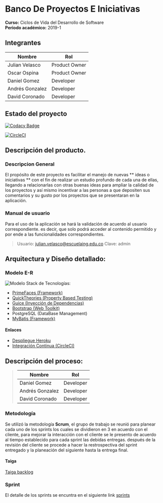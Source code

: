 
# Banco De Proyectos E Iniciativas 
**Curso:** Ciclos de Vida del Desarrollo de Software \
**Periodo académico:** 2019-1
## Integrantes
|     Nombre    |     Rol         |
|--------------|------------- |
|Julian Velasco	|Product Owner    |
|Oscar Ospina	|Product Owner    |
|Daniel Gomez	|Developer   
|Andrés Gonzalez|Developer   |
|David Coronado |Developer   |
## Estado del proyecto
[![Codacy Badge](https://api.codacy.com/project/badge/Grade/6b328119ae07441aae6ed0de147c4ea5)](https://www.codacy.com/gh/Los-machos-y-Coronado/Banco-de-proyectos?utm_source=github.com&amp;utm_medium=referral&amp;utm_content=Los-machos-y-Coronado/Banco-de-proyectos&amp;utm_campaign=Badge_Grade)

[![CircleCI](https://circleci.com/gh/Los-machos-y-Coronado/Banco-de-proyectos.svg?style=svg)](https://circleci.com/gh/Los-machos-y-Coronado/Banco-de-proyectos)
##  Descripción del producto.
 ### Descripcion General
 El propósito de este proyecto es facilitar el manejo de nuevas  ** ideas o iniciativas ** con el fin de realizar un estudio profundo de cada una de ellas, llegando a relacionarlas con otras buenas ideas para ampliar la calidad de los proyectos y así mismo incentivar a las personas a que depositen sus comentarios y su gusto por los proyectos que se presentaran en la aplicación.
### Manual de usuario
Para el uso de la aplicación se hará la validación de acuerdo al usuario correspondiente. es decir, que solo podrá acceder al contenido permitido y por ende a las funcionalidades correspondientes.
> Usuario: julian.velasco@escuelaing.edu.co
	Clave:   admin
## **Arquitectura y Diseño detallado:**
### Modelo E-R
![Modelo](https://github.com/Los-machos-y-Coronado/Banco-de-proyectos/blob/develop/Persistencia/modelo_entidad_r.png)
Stack de Tecnologías:
   * [PrimeFaces (Framework)](https://www.primefaces.org/)
   * [QuickTheories (Property Based Testing)](https://github.com/quicktheories/QuickTheories)
   * [Guice (Inyección de Dependencias)](https://github.com/google/guice)
   * [Bootstrap (Web Toolkit)](https://getbootstrap.com/)
   * PostgreSQL (DataBase Management)
   * [MyBatis (Framework)](https://mybatis.org/mybatis-3/es/)
#### Enlaces
+ [Despliegue  Heroku](https://.herokuapp.com/)
+ [Integración Continua  (CircleCI)](https://app.circleci.com/pipelines/github/Los-machos-y-Coronado/Banco-de-proyectos)

## **Descripción del proceso:**
>|     Nombre    |     Rol         |
>|--------------|------------- |
>|Daniel Gomez	|Developer  | 
>|Andrés Gonzalez|Developer   |
>|David Coronado |Developer   |
### Metodología 
Se utilizó la metodología **Scrum**,  el grupo de trabajo se reunió para planear cada uno de los sprints los cuales se dividieron en 3 en acuerdo con el cliente, para mejorar la interacción con el cliente se le presento de acuerdo al tiempo establecido para cada sprint las debidas entregas.
después de la revisión del cliente se procede a hacer la restrospectiva del sprint entregado y la planeación del siguiente hasta la entrega final.
#### Taiga
[Taiga backlog](https://tree.taiga.io/project/anfegoca-plataforma-banco-de-iniciativas-de-proyectos/backlog)

### Sprint
El detalle de los sprints se encuntra en el siguiente link
[sprints](https://github.com/Los-machos-y-Coronado/Banco-de-proyectos/blob/master/src/Scrum.md)
